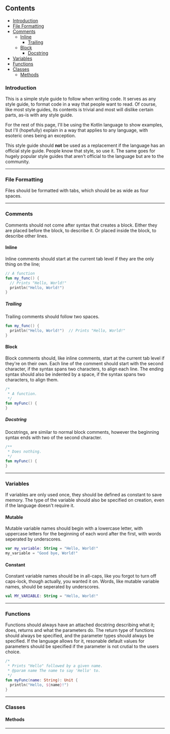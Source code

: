 ## Contents
- [Introduction](#introduction)
- [File Formatting](#file-formatting)
- [Comments](#comments)
  - [Inline](#inline)
    - [Trailing](#trailing)
  - [Block](#block)
    - [Docstring](#docstring)
- [Variables](#variables)
- [Functions](#functions)
- [Classes](#classes)
  - [Methods](#methods)

### Introduction
This is a simple style guide to follow when writing code. It serves as any style guide, to format code in a way that people want to read. Of course, like most style guides, its contents is trivial and most will dislike certain parts, as-is with any style guide.

For the rest of this page, I'll be using the Kotlin language to show examples, but I'll (hopefully) explain in a way that applies to any language, with esoteric ones being an exception.

This style guide should **not** be used as a replacement if the language has an official style guide. People know that style, so use it. The same goes for hugely popular style guides that aren't official to the language but are to the community.

---

### File Formatting
Files should be formatted with tabs, which should be as wide as four spaces.

---

### Comments
Comments should not come after syntax that creates a block. Either they are placed before the block, to describe it. Or placed inside the block, to describe other lines.
#### Inline
Inline comments should start at the current tab level if they are the only thing on the line;
```kotlin
// A function
fun my_func() {
  // Prints "Hello, World!"
  println("Hello, World!")
}
```
##### Trailing
Trailing comments should follow two spaces.
```kotlin
fun my_func() {
  println("Hello, World!")  // Prints "Hello, World!"
}
```
#### Block
Block comments should, like inline comments, start at the current tab level if they're on their own. Each line of the comment should start with the second character, if the syntax spans two characters, to align each line. The ending syntax should also be indented by a space, if the syntax spans two characters, to align them.
```kotlin
/*
 * A function.
 */
fun myFunc() {
}
```
##### Docstring
Docstrings, are similar to normal block comments, however the beginning syntax ends with two of the second character.
```kotlin
/**
 * Does nothing.
 */
fun myFunc() {
}
```
---

### Variables
If variables are only used once, they should be defined as constant to save memory. The type of the variable should also be specified on creation, even if the language doesn't require it.
#### Mutable
Mutable variable names should begin with a lowercase letter, with uppercase letters for the beginning of each word after the first, with words seperated by underscores.
```kotlin
var my_variable: String = "Hello, World!"
my_variable = "Good bye, World!"
```
#### Constant
Constant variable names should be in all-caps, like you forgot to turn off caps-lock, though actually, you wanted it on. Words, like mutable variable names, should be seperated by underscores.
```kotlin
val MY_VARIABLE: String = "Hello, World!"
```
---

### Functions
Functions should always have an attached docstring describing what it; does, returns and what the parameters do. The return type of functions should always be specified, and the parameter types should always be specified. If the language allows for it, resonable default values for parameters should be specified if the parameter is not crutial to the users choice.
```kotlin
/*
 * Prints "Hello" followed by a given name.
 * @param name The name to say 'Hello' to.
 */
fun myFunc(name: String): Unit {
  println("Hello, ${name}!")
}
```
---

### Classes
#### Methods
---
